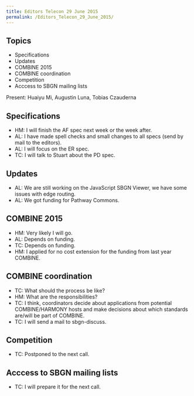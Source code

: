 ```yaml
---
title: Editors Telecon 29 June 2015
permalink: /Editors_Telecon_29_June_2015/
---
```


Topics
------

-   Specifications
-   Updates
-   COMBINE 2015
-   COMBINE coordination
-   Competition
-   Acccess to SBGN mailing lists

Present: Huaiyu Mi, Augustin Luna, Tobias Czauderna

Specifications
--------------

-   HM: I will finish the AF spec next week or the week after.
-   AL: I have made spell checks and small changes to all specs (send by mail to the editors).
-   AL: I will focus on the ER spec.
-   TC: I will talk to Stuart about the PD spec.

Updates
-------

-   AL: We are still working on the JavaScript SBGN Viewer, we have some issues with edge routing.
-   AL: We got funding for Pathway Commons.

COMBINE 2015
------------

-   HM: Very likely I will go.
-   AL: Depends on funding.
-   TC: Depends on funding.
-   HM: I applied for no cost extension for the funding from last year COMBINE.

COMBINE coordination
--------------------

-   TC: What should the process be like?
-   HM: What are the responsibilities?
-   TC: I think, coordinators decide about applications from potential COMBINE/HARMONY hosts and make decisions about which standards are/will be part of COMBINE.
-   TC: I will send a mail to sbgn-discuss.

Competition
-----------

-   TC: Postponed to the next call.

Acccess to SBGN mailing lists
-----------------------------

-   TC: I will prepare it for the next call.
